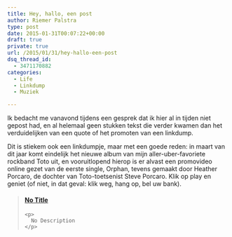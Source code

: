 ```yaml
---
title: Hey, hallo, een post
author: Riemer Palstra
type: post
date: 2015-01-31T00:07:22+00:00
draft: true
private: true
url: /2015/01/31/hey-hallo-een-post
dsq_thread_id:
  - 3471170882
categories:
  - Life
  - Linkdump
  - Muziek

---
```

Ik bedacht me vanavond tijdens een gesprek dat ik hier al in tijden niet gepost had, en al helemaal geen stukken tekst die verder kwamen dan het verduidelijken van een quote of het promoten van een linkdump. 

Dit is stiekem ook een linkdumpje, maar met een goede reden: in maart van dit jaar komt eindelijk het nieuwe album van mijn aller-uber-favoriete rockband Toto uit, en vooruitlopend hierop is er alvast een promovideo online gezet van de eerste single, Orphan, tevens gemaakt door Heather Porcaro, de dochter van Toto-toetsenist Steve Porcaro. Klik op play en geniet (of niet, in dat geval: klik weg, hang op, bel uw bank).

<div class="jetpack-video-wrapper">
  <blockquote class="embedly-card" data-card-controls="1" data-card-align="center" data-card-theme="light" data-card-key="73889b54693b4545a951fdf7237318d2">
    <h4>
      <a href="https://www.youtube.com/watch?v=eUSthk_0fuI">No Title</a>
    </h4>
    
    <p>
      No Description
    </p>
  </blockquote>
  
  <p>
    </div>